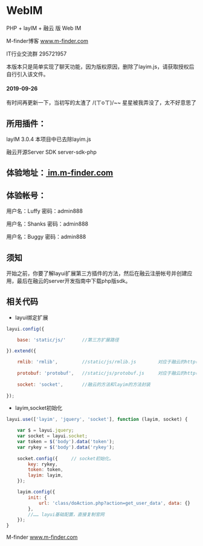 # WebIM

PHP + layIM + 融云 版 Web IM

M-finder博客  www.m-finder.com

IT行业交流群   295721957

本版本只是简单实现了聊天功能，因为版权原因，删除了layim.js，请获取授权后自行引入该文件。


#### 2019-09-26 
有时间再更新一下，当初写的太渣了 /(ㄒoㄒ)/~~
星星被我弄没了，太不好意思了


## 所用插件：

layIM 3.0.4          本项目中已去除layim.js

融云开源Server SDK    server-sdk-php



## 体验地址：[ im.m-finder.com ](im.m-finder.com)

## 体验帐号：

用户名：Luffy   密码：admin888 

用户名：Shanks  密码：admin888 

用户名：Buggy   密码：admin888 




## 须知
开始之前，你要了解layui扩展第三方插件的方法，然后在融云注册帐号并创建应用，最后在融云的server开发指南中下载php版sdk。

## 相关代码
* layui绑定扩展

```javascript
layui.config({

    base: 'static/js/'      //第三方扩展路径
    
}).extend({

    rmlib: 'rmlib',         //static/js/rmlib.js        对应于融云的http(s)://cdn.ronghub.com/RongIMLib-2.2.5.min.js
    
    protobuf: 'protobuf',   //static/js/protobuf.js     对应于融云的http(s)://cdn.ronghub.com/protobuf-2.1.5.min.js
    
    socket: 'socket',       //融云的方法和layim的方法封装
    
});
```

* layim,socket初始化

```javascript
layui.use(['layim', 'jquery', 'socket'], function (layim, socket) {

    var $ = layui.jquery;
    var socket = layui.socket;
    var token = $('body').data('token');
    var rykey = $('body').data('rykey');
    
    socket.config({     // socket初始化。
        key: rykey,
        token: token,
        layim: layim,
    });

    layim.config({
        init: {
            url: 'class/doAction.php?action=get_user_data', data: {}
        },
        //…… layui基础配置，直接复制官网
    });  
}
```

M-finder
www.m-finder.com


